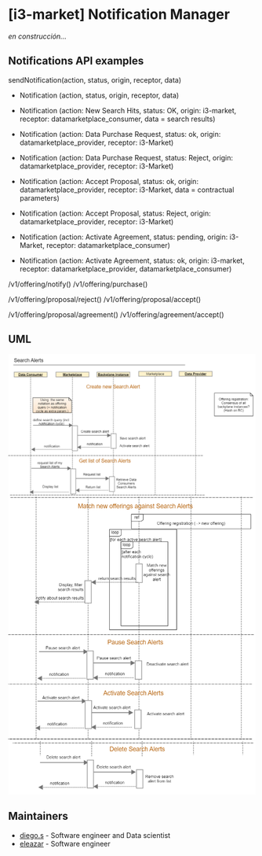 # [i3-market] Notification Manager

_en construcción..._
## Notifications API examples
sendNotification(action, status, origin, receptor, data)

* Notification (action, status, origin, receptor, data)

* Notification (action: New Search Hits, status: OK, origin: i3-market, receptor: datamarketplace_consumer, data = search results)

* Notification (action: Data Purchase Request, status: ok, origin: datamarketplace_provider, receptor: i3-Market)

* Notification (action: Data Purchase Request, status: Reject, origin: datamarketplace_provider, receptor: i3-Market)
 
* Notification (action: Accept Proposal, status: ok, origin: datamarketplace_provider, receptor: i3-Market, data = contractual parameters)

* Notification (action: Accept Proposal, status: Reject, origin: datamarketplace_provider, receptor: i3-Market)

* Notification (action: Activate Agreement, status: pending, origin: i3-Market, receptor: datamarketplace_consumer)

* Notification (action: Activate Agreement, status: ok, origin: i3-market, receptor: datamarketplace_provider, datamarketplace_consumer)

/v1/offering/notify()
/v1/offering/purchase()

/v1/offering/proposal/reject()
/v1/offering/proposal/accept()

/v1/offering/proposal/agreement()
/v1/offering/agreement/accept()


## UML

![UML1](docs/uml_1.png)
![UML2](docs/uml_2.png)
![UML3](docs/uml_3.png)

## Maintainers

- [diego.s](mailto:diego.s@hopu.org) - Software engineer and Data scientist
- [eleazar](mailto:eleazar@hopu.eu) - Software engineer
